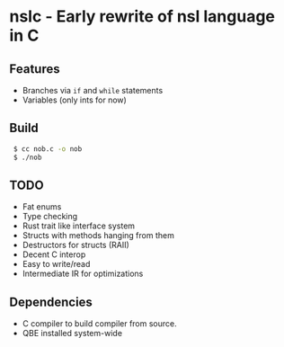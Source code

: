 # nslc - Early rewrite of nsl language in C

## Features
 - Branches via `if` and `while` statements
 - Variables (only ints for now)

## Build
```bash
 $ cc nob.c -o nob
 $ ./nob
```

## TODO
 - Fat enums
 - Type checking
 - Rust trait like interface system
 - Structs with methods hanging from them
 - Destructors for structs (RAII)
 - Decent C interop
 - Easy to write/read
 - Intermediate IR for optimizations

## Dependencies
 - C compiler to build compiler from source.
 - QBE installed system-wide

